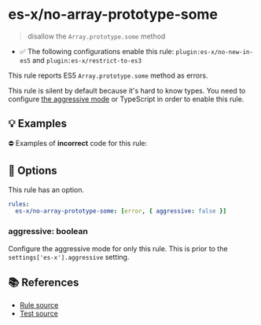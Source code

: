 # es-x/no-array-prototype-some
> disallow the `Array.prototype.some` method

- ✅ The following configurations enable this rule: `plugin:es-x/no-new-in-es5` and `plugin:es-x/restrict-to-es3`

This rule reports ES5 `Array.prototype.some` method as errors.

This rule is silent by default because it's hard to know types. You need to configure [the aggressive mode](../#the-aggressive-mode) or TypeScript in order to enable this rule.

## 💡 Examples

⛔ Examples of **incorrect** code for this rule:

<eslint-playground type="bad" code="/*eslint es-x/no-array-prototype-some: [error, { aggressive: true }] */
foo.some(e =&gt; e !== 0)
" />

## 🔧 Options

This rule has an option.

```yml
rules:
  es-x/no-array-prototype-some: [error, { aggressive: false }]
```

### aggressive: boolean

Configure the aggressive mode for only this rule.
This is prior to the `settings['es-x'].aggressive` setting.

## 📚 References

- [Rule source](https://github.com/ota-meshi/eslint-plugin-es-x/blob/master/lib/rules/no-array-prototype-some.js)
- [Test source](https://github.com/ota-meshi/eslint-plugin-es-x/blob/master/tests/lib/rules/no-array-prototype-some.js)
